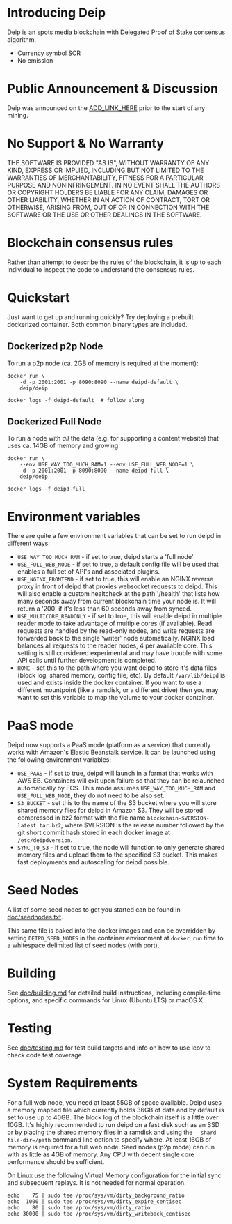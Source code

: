 # Introducing Deip

Deip is an spots media blockchain with Delegated Proof of Stake consensus
algorithm.

  - Currency symbol SCR
  - No emission

# Public Announcement & Discussion

Deip was announced on the
[ADD_LINK_HERE](the_link) prior to
the start of any mining.

# No Support & No Warranty

THE SOFTWARE IS PROVIDED "AS IS", WITHOUT WARRANTY OF ANY KIND, EXPRESS OR
IMPLIED, INCLUDING BUT NOT LIMITED TO THE WARRANTIES OF MERCHANTABILITY,
FITNESS FOR A PARTICULAR PURPOSE AND NONINFRINGEMENT. IN NO EVENT SHALL THE
AUTHORS OR COPYRIGHT HOLDERS BE LIABLE FOR ANY CLAIM, DAMAGES OR OTHER
LIABILITY, WHETHER IN AN ACTION OF CONTRACT, TORT OR OTHERWISE, ARISING
FROM, OUT OF OR IN CONNECTION WITH THE SOFTWARE OR THE USE OR OTHER DEALINGS
IN THE SOFTWARE.

# Blockchain consensus rules

Rather than attempt to describe the rules of the blockchain, it is up to
each individual to inspect the code to understand the consensus rules.

# Quickstart

Just want to get up and running quickly?  Try deploying a prebuilt
dockerized container.  Both common binary types are included.

## Dockerized p2p Node

To run a p2p node (ca. 2GB of memory is required at the moment):

    docker run \
        -d -p 2001:2001 -p 8090:8090 --name deipd-default \
        deip/deip

    docker logs -f deipd-default  # follow along

## Dockerized Full Node

To run a node with *all* the data (e.g. for supporting a content website)
that uses ca. 14GB of memory and growing:

    docker run \
        --env USE_WAY_TOO_MUCH_RAM=1 --env USE_FULL_WEB_NODE=1 \
        -d -p 2001:2001 -p 8090:8090 --name deipd-full \
        deip/deip

    docker logs -f deipd-full

# Environment variables

There are quite a few environment variables that can be set to run deipd in different ways:

* `USE_WAY_TOO_MUCH_RAM` - if set to true, deipd starts a 'full node'
* `USE_FULL_WEB_NODE` - if set to true, a default config file will be used that enables a full set of API's and associated plugins.
* `USE_NGINX_FRONTEND` - if set to true, this will enable an NGINX reverse proxy in front of deipd that proxies websocket requests to deipd. This will also enable a custom healtcheck at the path '/health' that lists how many seconds away from current blockchain time your node is. It will return a '200' if it's less than 60 seconds away from synced.
* `USE_MULTICORE_READONLY` - if set to true, this will enable deipd in multiple reader mode to take advantage of multiple cores (if available). Read requests are handled by the read-only nodes, and write requests are forwarded back to the single 'writer' node automatically. NGINX load balances all requests to the reader nodes, 4 per available core. This setting is still considered experimental and may have trouble with some API calls until further development is completed.
* `HOME` - set this to the path where you want deipd to store it's data files (block log, shared memory, config file, etc). By default `/var/lib/deipd` is used and exists inside the docker container. If you want to use a different mountpoint (like a ramdisk, or a different drive) then you may want to set this variable to map the volume to your docker container.

# PaaS mode

Deipd now supports a PaaS mode (platform as a service) that currently works with Amazon's Elastic Beanstalk service. It can be launched using the following environment variables:

* `USE_PAAS` - if set to true, deipd will launch in a format that works with AWS EB. Containers will exit upon failure so that they can be relaunched automatically by ECS. This mode assumes `USE_WAY_TOO_MUCH_RAM` and `USE_FULL_WEB_NODE`, they do not need to be also set.
* `S3_BUCKET` - set this to the name of the S3 bucket where you will store shared memory files for deipd in Amazon S3. They will be stored compressed in bz2 format with the file name `blockchain-$VERSION-latest.tar.bz2`, where $VERSION is the release number followed by the git short commit hash stored in each docker image at `/etc/deipdversion`.
* `SYNC_TO_S3` - if set to true, the node will function to only generate shared memory files and upload them to the specified S3 bucket. This makes fast deployments and autoscaling for deipd possible.

# Seed Nodes

A list of some seed nodes to get you started can be found in
[doc/seednodes.txt](doc/seednodes.txt).

This same file is baked into the docker images and can be overridden by
setting `DEIPD_SEED_NODES` in the container environment at `docker run`
time to a whitespace delimited list of seed nodes (with port).

# Building

See [doc/building.md](doc/building.md) for detailed build instructions, including
compile-time options, and specific commands for Linux (Ubuntu LTS) or macOS X.

# Testing

See [doc/testing.md](doc/testing.md) for test build targets and info
on how to use lcov to check code test coverage.

# System Requirements

For a full web node, you need at least 55GB of space available. Deipd uses a memory mapped file which currently holds 36GB of data and by default is set to use up to 40GB. The block log of the blockchain itself is a little over 10GB. It's highly recommended to run deipd on a fast disk such as an SSD or by placing the shared memory files in a ramdisk and using the `--shard-file-dir=/path` command line option to specify where. At least 16GB of memory is required for a full web node. Seed nodes (p2p mode) can run with as little as 4GB of memory. Any CPU with decent single core performance should be sufficient.


On Linux use the following Virtual Memory configuration for the initial sync and subsequent replays. It is not needed for normal operation.


```
echo    75 | sudo tee /proc/sys/vm/dirty_background_ratio
echo  1000 | sudo tee /proc/sys/vm/dirty_expire_centisec
echo    80 | sudo tee /proc/sys/vm/dirty_ratio
echo 30000 | sudo tee /proc/sys/vm/dirty_writeback_centisec
```
